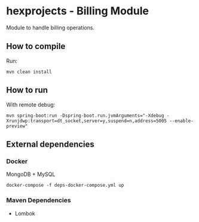 # hexprojects - Billing Module
Module to handle billing operations.

## How to compile
Run:
```
mvn clean install
```

## How to run
With remote debug:
```
mvn spring-boot:run -Dspring-boot.run.jvmArguments="-Xdebug -Xrunjdwp:transport=dt_socket,server=y,suspend=n,address=5005 --enable-preview"
```
## External dependencies
### Docker
MongoDB + MySQL
```
docker-compose -f deps-docker-compose.yml up
```
### Maven Dependencies
<ul>
<li>Lombok</li>
</ul>